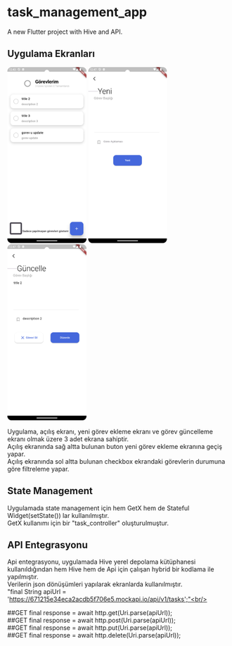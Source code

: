# task_management_app

A new Flutter project with Hive and API.

## Uygulama Ekranları 

<div class="row">
<img src="https://github.com/CanzzD/task_management_app/blob/f22903a0c8e06a84cde7cdabc78bb44037031840/home_view.png" height="400"/>
<img src="https://github.com/CanzzD/task_management_app/blob/f2598093ea9f668dfe4443efe6a0b75447aa22d8/new_task.png" height="400"/>
<img src="https://github.com/CanzzD/task_management_app/blob/f2598093ea9f668dfe4443efe6a0b75447aa22d8/update_task.png" height="400"/>

Uygulama, açılış ekranı, yeni görev ekleme ekranı ve görev güncelleme ekranı olmak üzere 3 adet ekrana sahiptir.<br/>
Açılış ekranında sağ altta bulunan buton yeni görev ekleme ekranına geçiş yapar.<br/>
Açılış ekranında sol altta bulunan checkbox ekrandaki görevlerin durumuna göre filtreleme yapar.<br/>

## State Management

Uygulamada state management için hem GetX hem de Stateful Widget(setState()) lar kullanılmıştır.<br/>
GetX kullanımı için bir "task_controller" oluşturulmuştur.<br/>

## API Entegrasyonu

Api entegrasyonu, uygulamada Hive yerel depolama kütüphanesi kullanıldığından hem Hive hem de Api için çalışan hybrid bir kodlama ile yapılmıştır.<br/>
Verilerin json dönüşümleri yapılarak ekranlarda kullanılmıştır.<br/>
"final String apiUrl = 'https://671215e34eca2acdb5f706e5.mockapi.io/api/v1/tasks';"<br/>

##GET
final response = await http.get(Uri.parse(apiUrl));<br/>
##GET
final response = await http.post(Uri.parse(apiUrl));<br/>
##GET
final response = await http.put(Uri.parse(apiUrl));<br/>
##GET
final response = await http.delete(Uri.parse(apiUrl));<br/>


